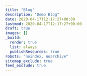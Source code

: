```yaml
---
title: "Blog"
description: "Demo Blog"
date: 2020-04-17T12:17:27+00:00
lastmod: 2020-04-17T12:17:27+00:00
draft: true
images: []
_build:
  render: true
  list: always
  publishResources: true
robots: "noindex, noarchive"
sitemap_exclude: true
feed_exclude: true
---
```

